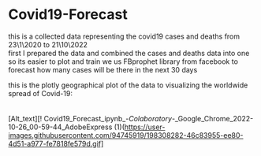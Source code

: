 # Covid19-Forecast
this is a collected data representing the covid19 cases and deaths from 23\1\2020 to 21\10\2022 
<br />
first I prepared the data and combined the cases and deaths data into one so its easier to plot and train
we us FBprophet library from facebook to forecast how many cases will be there in the next 30 days
<br />

this is the plotly geographical plot of the data to visualizing the worldwide spread of Covid-19:
<br />
<br />
<br />
[Alt_text][! Covid19_Forecast_ipynb_-_Colaboratory_-_Google_Chrome_2022-10-26_00-59-44_AdobeExpress (1)(https://user-images.githubusercontent.com/94745919/198308282-46c83955-ee80-4d51-a977-fe7818fe579d.gif]


